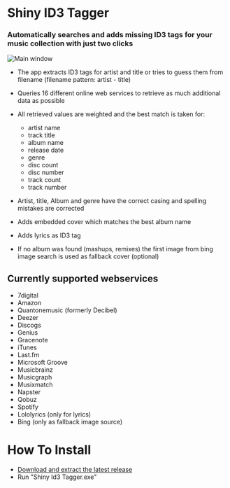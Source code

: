 # Shiny ID3 Tagger
### Automatically searches and adds missing ID3 tags for your music collection with just two clicks

![Main window](https://cloud.githubusercontent.com/assets/21058782/20035217/6e4d4f2e-a3db-11e6-9e9d-3344ee8ce90b.png)

- The app extracts ID3 tags for artist and title or tries to guess them from filename (filename pattern: artist - title)
- Queries 16 different online web services to retrieve as much additional data as possible
- All retrieved values are weighted and the best match is taken for:
  - artist name
  - track title
  - album name
  - release date
  - genre
  - disc count
  - disc number
  - track count
  - track number

- Artist, title, Album and genre have the correct casing and spelling mistakes are corrected
- Adds embedded cover which matches the best album name
- Adds lyrics as ID3 tag
- If no album was found (mashups, remixes) the first image from bing image search is used as fallback cover (optional)

## Currently supported webservices
- 7digital
- Amazon
- Quantonemusic (formerly Decibel)
- Deezer
- Discogs
- Genius
- Gracenote
- iTunes
- Last.fm
- Microsoft Groove
- Musicbrainz
- Musicgraph
- Musixmatch
- Napster
- Qobuz
- Spotify
- Lololyrics (only for lyrics)
- Bing (only as fallback image source)

# How To Install
- [Download and extract the latest release](https://github.com/ShinyId3Tagger/Shiny-ID3-Tagger/releases/latest)
- Run "Shiny Id3 Tagger.exe"

